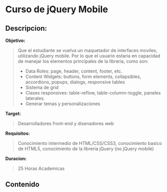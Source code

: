 Curso de jQuery Mobile
======================

## Descripcion:

**Objetivo:**

> Que el estudiante se vuelva un maquetador de interfaces moviles, utilizando jQuery mobile. Por lo que el usuario estaria en capacidad de manejar los elementos principales de la libreria, como son:
>
>* Data Roles:  page, header, content, footer, etc.
>* Content Widgets: buttons, form elements, collapsibles, accordions, popups, dialogs, responsive tables
>* Sistema de grid
>* Clases responsives: table-reflow, table-columm-toggle, paneles laterales.
>* Generar temas y personalizaciones

**Target:**

> Desarrolladores front-end y disenadores web

**Requisitos:**

> Conocimiento intermedio de HTML/CSS/CSS3, conocimiento basico de HTML5, conocimiento de la libreria jQuery (no jQuery mobile)

**Duracion:**

> 25 Horas Academicas

## Contenido